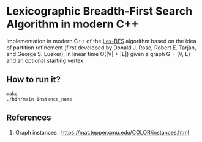 # Lexicographic Breadth-First Search Algorithm in modern C++

Implementation in modern C++ of the [Lex-BFS](https://en.wikipedia.org/wiki/Lexicographic_breadth-first_search) algorithm based on the idea of partition refinement (first developed by Donald J. Rose, Robert E. Tarjan, and George S. Lueker), in linear time O(|V| + |E|) given a graph G = (V, E) and an optional starting vertex.

## How to run it?

```console
make
./bin/main instance_name
```

## References

1. Graph instances : https://mat.tepper.cmu.edu/COLOR/instances.html
